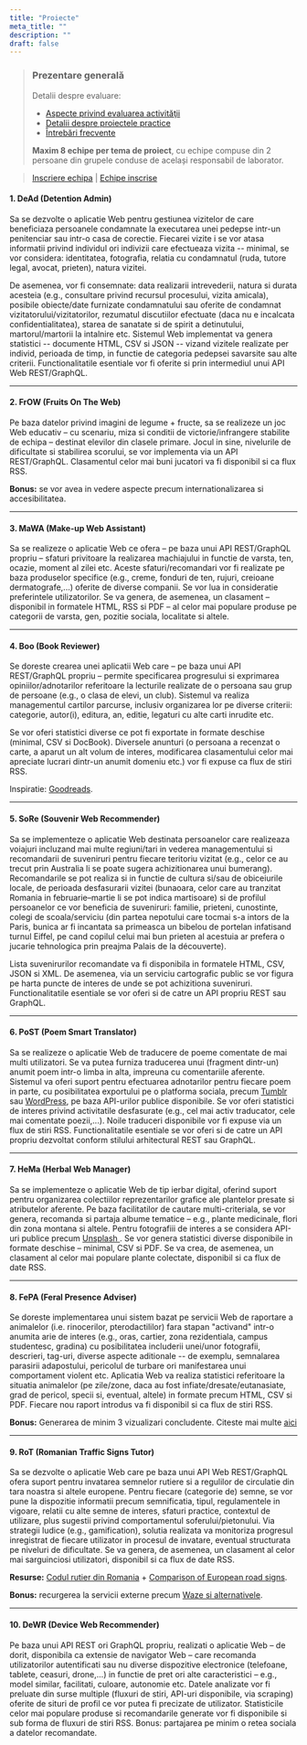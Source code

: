 ```yaml
---
title: "Proiecte"
meta_title: ""
description: ""
draft: false
---
```


> ### ️Prezentare generală
> Detalii despre evaluare:
> - <a href="https://profs.info.uaic.ro/~andrei.panu/courses/web/web-exam.html" target="_blank">Aspecte privind evaluarea activităţii </a>
> - <a href="https://profs.info.uaic.ro/~andrei.panu/courses/web/web-projects.html" target="_blank">Detalii despre proiectele practice </a>
> - <a href="https://docs.google.com/document/d/1Gmnx1RRssG87u3EmarKP93LToxGH5KpM3XxTaMsSO3I/edit" target="_blank">Întrebări frecvente </a>
>
> <b>Maxim 8 echipe per tema de proiect</b>, cu echipe compuse din 2 persoane din grupele conduse de același responsabil de laborator.
>



<blockquote class="slides-1">
    <a href="https://docs.google.com/forms/d/e/1FAIpQLSfXD276_hTvVBhd5JpSDOUjo0Kgld4FRsk8cUdyOvpi8RQGcg/viewform" class="slides-link-1">Inscriere echipa</a>
    <span> | </span>
    <a href="https://docs.google.com/spreadsheets/d/13DSgykyj3bkE4gdSGoY6NJyvKhzXggcDOJcR9RFLK00/edit?usp=sharing" class="slides-link-1">Echipe inscrise</a>
</blockquote>




<div style={{marginTop: "30px"}}></div>

#### <span> <b >1. </b> <b>DeAd</b> (Detention Admin) </span>

Sa se dezvolte o aplicatie Web pentru gestiunea vizitelor de care beneficiaza persoanele
condamnate la executarea unei pedepse intr-un penitenciar sau intr-o casa de corectie.
Fiecarei vizite i se vor atasa informatii privind individul ori indivizii care efectueaza
vizita -- minimal, se vor considera: identitatea, fotografia, relatia cu condamnatul
(ruda, tutore legal, avocat, prieten), natura vizitei. 

De asemenea, vor fi consemnate: data realizarii intrevederii, natura si durata acesteia
(e.g., consultare privind recursul procesului, vizita amicala), posibile obiecte/date
furnizate condamnatului sau oferite de condamnat vizitatorului/vizitatorilor,
rezumatul discutiilor efectuate (daca nu e incalcata confidentialitatea),
starea de sanatate si de spirit a detinutului, martorul/martorii la intalnire etc.
Sistemul Web implementat va genera statistici -- documente HTML, CSV si JSON -- vizand
vizitele realizate per individ, perioada de timp, in functie de categoria pedepsei
savarsite sau alte criterii. Functionalitatile esentiale vor fi oferite si prin
intermediul unui API Web REST/GraphQL.

---

#### <span> <b>2. </b> <b>FrOW</b> (Fruits On The Web) </span>

Pe baza datelor privind imagini de legume + fructe, sa se realizeze un joc Web educativ
– cu scenariu, miza si conditii de victorie/infrangere stabilite de echipa –
destinat elevilor din clasele primare. Jocul in sine, nivelurile de dificultate si
stabilirea scorului, se vor implementa via un API REST/GraphQL.
Clasamentul celor mai buni jucatori va fi disponibil si ca flux RSS.

<b>Bonus:</b> se vor avea in vedere aspecte precum internationalizarea si accesibilitatea.

---

#### <span> <b>3. </b> <b>MaWA</b> (Make-up Web Assistant) </span>

Sa se realizeze o aplicatie Web ce ofera – pe baza unui API REST/GraphQL propriu –
sfaturi privitoare la realizarea machiajului in functie de varsta, ten, ocazie,
moment al zilei etc. Aceste sfaturi/recomandari vor fi realizate pe baza produselor
specifice (e.g., creme, fonduri de ten, rujuri, creioane dermatografe,...) oferite de
diverse companii. Se vor lua in consideratie preferintele utilizatorilor.
Se va genera, de asemenea, un clasament – disponibil in formatele HTML, RSS si PDF –
al celor mai populare produse pe categorii de varsta, gen, pozitie sociala, localitate
si altele.

---

#### <span> <b>4. </b> <b>Boo</b> (Book Reviewer) </span>

Se doreste crearea unei aplicatii Web care – pe baza unui API REST/GraphQL propriu –
permite specificarea progresului si exprimarea opiniilor/adnotarilor referitoare la
lecturile realizate de o persoana sau grup de persoane (e.g., o clasa de elevi, un club).
Sistemul va realiza managementul cartilor parcurse, inclusiv organizarea lor pe diverse
criterii: categorie, autor(i),
editura, an, editie, legaturi cu alte carti inrudite etc.

Se vor oferi statistici diverse ce pot fi exportate in formate deschise
(minimal, CSV si DocBook). Diversele anunturi (o persoana a recenzat o carte, a aparut
un alt volum de interes, modificarea clasamentului celor mai apreciate lucrari dintr-un
anumit domeniu etc.) vor fi expuse ca flux de stiri RSS.

Inspiratie: <a href="https://www.goodreads.com/" >Goodreads</a>.

---

#### <span> <b>5. </b> <b>SoRe</b> (Souvenir Web Recommender) </span>

Sa se implementeze o aplicatie Web destinata persoanelor care realizeaza voiajuri
incluzand mai multe regiuni/tari in vederea managementului si recomandarii	de suveniruri
pentru fiecare teritoriu vizitat (e.g., celor ce au trecut prin Australia li se poate
sugera achizitionarea unui bumerang). Recomandarile se pot realiza si in functie de
cultura si/sau de obiceiurile locale, de perioada desfasurarii vizitei (bunaoara, celor
care au tranzitat Romania in februarie–martie li se pot indica martisoare) si de
profilul persoanelor ce vor beneficia de suveniruri: familie, prieteni,
cunostinte, colegi de scoala/serviciu (din partea nepotului care tocmai s-a intors de la
Paris, 	bunica ar fi incantata sa primeasca un bibelou de portelan infatisand turnul
Eiffel, pe cand copilul celui mai bun prieten al acestuia ar prefera o jucarie
tehnologica prin preajma Palais de la découverte).

Lista suvenirurilor recomandate va fi disponibila in formatele HTML, CSV, JSON si XML.
De asemenea, via un serviciu cartografic public se vor figura pe harta puncte de interes
de unde se pot achizitiona suveniruri. Functionalitatile esentiale se vor oferi si de
catre un API propriu REST sau GraphQL.

---

#### <span> <b>6. </b> <b>PoST</b> (Poem Smart Translator) </span>

Sa se realizeze o aplicatie Web de traducere de poeme comentate de mai multi utilizatori.
Se va putea furniza traducerea unui (fragment dintr-un) anumit poem intr-o limba in alta,
impreuna cu comentariile aferente. Sistemul va oferi suport pentru efectuarea adnotarilor
pentru fiecare poem in parte, cu posibilitatea exportului pe o platforma sociala, precum
<a href="https://www.tumblr.com/docs/en/api/v2" >Tumblr</a> sau
<a href="https://developer.wordpress.org/rest-api/">WordPress</a>, pe baza API-urilor publice disponibile.
Se vor oferi statistici de interes privind activitatile desfasurate (e.g., cel mai activ
traducator, cele mai comentate poezii,...). Noile traduceri disponibile vor fi expuse
via un flux de stiri RSS. Functionalitatile esentiale se vor oferi si de catre un API
propriu dezvoltat conform stilului arhitectural REST sau GraphQL.

---

#### <span> <b>7. </b> <b>HeMa</b> (Herbal Web Manager) </span>

Sa se implementeze o aplicatie Web de tip ierbar digital, oferind suport pentru
organizarea colectiilor reprezentarilor grafice ale plantelor presate si atributelor
aferente. Pe baza facilitatilor de cautare multi-criteriala, se vor genera, recomanda
si partaja albume tematice – e.g., plante medicinale, flori din zona montana si altele.
Pentru fotografiii de interes a se considera API-uri publice precum
<a href="https://unsplash.com/developers"> Unsplash </a>.
Se vor genera statistici diverse disponibile in formate deschise – minimal, CSV si PDF.
Se va crea, de asemenea, un clasament al celor mai populare plante colectate, disponibil
si ca flux de date RSS.

---

#### <span> <b>8. </b> <b>FePA</b> (Feral Presence Adviser) </span>

Se doreste implementarea unui sistem bazat pe servicii Web de raportare a
animalelor (i.e. rinocerilor, pterodactililor) fara stapan "activand" intr-o
anumita arie de interes (e.g., oras, cartier, zona rezidentiala, campus studentesc, gradina)
cu posibilitatea includerii unei/unor fotografii, descrieri, tag-uri, diverse aspecte
aditionale -- de exemplu, semnalarea parasirii adapostului, pericolul de turbare ori
manifestarea unui comportament violent etc. Aplicatia Web va realiza statistici
referitoare la situatia animalelor (pe zile/zone, daca au fost infiate/dresate/eutanasiate, grad de pericol, specii si, eventual, altele)
in formate precum HTML, CSV si PDF. Fiecare nou raport introdus va fi disponibil
si ca flux de stiri RSS.

<b>Bonus:</b> Generarea de minim 3 vizualizari concludente.
Citeste mai multe <a href="https://profs.info.uaic.ro/~busaco/teach/courses/hci/presentations/hci08-DataVisualization.pdf" >aici </a>

---

#### <span> <b>9. </b> <b>RoT</b> (Romanian Traffic Signs Tutor) </span>

Sa se dezvolte o aplicatie Web care pe baza unui API Web REST/GraphQL ofera suport
pentru invatarea semnelor rutiere si a regulilor de circulatie din tara noastra si
altele europene. Pentru fiecare (categorie de) semne, se vor pune la dispozitie informatii
precum semnificatia, tipul, regulamentele in vigoare, relatii cu alte semne de interes,
sfaturi practice, contextul de utilizare, plus sugestii privind comportamentul
soferului/pietonului. Via strategii ludice (e.g., gamification), solutia realizata va
monitoriza progresul inregistrat de fiecare utilizator in procesul de invatare, eventual
structurata pe niveluri de dificultate. Se va genera, de asemenea, un clasament al celor
mai sarguinciosi utilizatori, disponibil si ca flux de date RSS.

<b>Resurse:</b> <a href="https://www.codrutier.ro/">Codul rutier din Romania</a> + <a href="https://www.wikiwand.com/en/Comparison_of_European_road_signs">Comparison of European road signs</a>.

<b>Bonus:</b> recurgerea la servicii externe precum <a href="https://alternativeto.net/software/waze/">Waze si alternativele</a>.

---

#### <span> <b>10. </b> <b>DeWR</b> (Device Web Recommender) </span>

Pe baza unui API REST ori GraphQL propriu, realizati o aplicatie Web – de dorit,
disponibila ca extensie de navigator Web – care recomanda utilizatorilor autentificati
sau nu diverse dispozitive electronice (telefoane, tablete, ceasuri, drone,...)
in functie de pret ori alte caracteristici – e.g., model similar, facilitati, culoare,
autonomie etc. Datele analizate vor fi preluate din surse multiple (fluxuri de stiri,
API-uri disponibile, via scraping) oferite de situri de profil ce vor putea fi precizate
de utilizator. Statisticile celor mai populare produse si recomandarile generate vor fi
disponibile si sub forma de fluxuri de stiri RSS. Bonus: partajarea pe minim o retea
sociala a datelor recomandate.